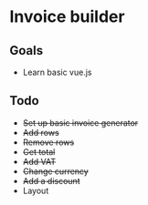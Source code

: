 # Invoice builder

## Goals

* Learn basic vue.js

## Todo

* ~~Set up basic invoice generator~~
* ~~Add rows~~
* ~~Remove rows~~
* ~~Get total~~
* ~~Add VAT~~
* ~~Change currency~~
* ~~Add a discount~~
* Layout

